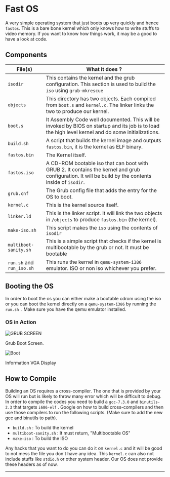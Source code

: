 # Fast OS

 

A very simple operating system that just boots up very quickly and hence `fastos`. This is a bare bone kernel which only knows how to write stuffs to video memory. If you want to know how things work, it may be a good to have a look at code. 

 

## Components 

| File(s)                   | What it does ?                                               |
| ------------------------- | ------------------------------------------------------------ |
| `isodir`                  | This contains the kernel and the grub configuration. This section is used to build the `iso` using `grub-mkrescue` |
| `objects`                 | This directory has two objects. Each compiled from `boot.s` and `kernel.c`. The linker links the two to produce our kernel. |
| `boot.s`                  | It Assembly Code well documented. This will be invoked by BIOS on startup and its job is to load the high level kernel and do some initializations. |
| `build.sh`                | A script that builds the kernel image and outputs `fastos.bin`, it is the kernel as ELF binary. |
| `fastos.bin`              | The Kernel itself.                                           |
| `fastos.iso`              | A CD-ROM bootable iso that can boot with GRUB 2. It contains the kernel and grub configuration. It will be build by the contents inside of `isodir`. |
| `grub.cnf`                | The Grub config file that adds the entry for the OS to boot. |
| `kernel.c`                | This is the kernel source itself.                            |
| `linker.ld`               | This is the linker script. It will link the two objects in `/objects` to produce `fastos.bin` (the kernel). |
| `make-iso.sh`             | This script makes the `iso` using the contents of `isodir`   |
| `multiboot-sanity.sh`     | This is a simple script that checks if the kernel is multibootable by the grub or not. It must be bootable |
| `run.sh` and `run_iso.sh` | This runs the kernel in `qemu-system-i386` emulator. ISO or non iso whichever you prefer. |



## Booting the OS

In order to boot the os you can either make a bootable cdrom using the iso or you can boot the kernel directly on a `qemu-system-i386` by running the `run.sh `. Make sure you have the qemu emulator installed.



### OS in Action



![GRUB SCREEN](https://i.imgur.com/FUnAdz8.png)

Grub Boot Screen.



![Boot](https://i.imgur.com/nJ7zTjb.png)

Information VGA Display

## How to Compile

Building an OS requires a cross-compiler. The one that is provided by your OS will run but is likely to throw many error which will be difficult to debug. In order to compile the codes you need to build a `gcc-7.3.0` and `binutils-2.3` that targets `i686-elf` . Google on how to build cross-compilers and then use those compilers to run the following scripts. (Make sure to add the new gcc and binutils to path).

* `build.sh` : To build the kernel
* `multiboot-sanity.sh` : It must return, "Multibootable OS"
* `make-iso` : To build the ISO



Any hacks that you want to do you can do it on `kernel.c` and it will be good to not mess the file you don't have any idea. This `kernel.c` can also not include stuffs like `stdio.h` or other system header. Our OS does not provide these headers as of now. 



---

